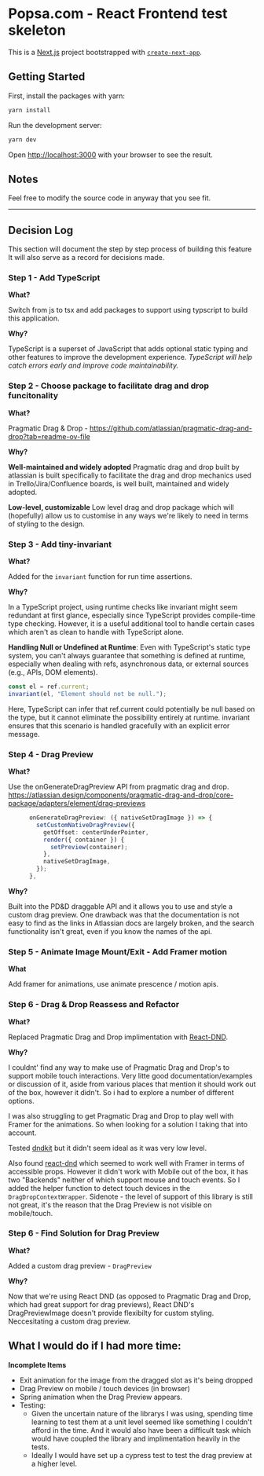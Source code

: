 # Popsa.com - React Frontend test skeleton

This is a [Next.js](https://nextjs.org/) project bootstrapped with [`create-next-app`](https://github.com/vercel/next.js/tree/canary/packages/create-next-app).

## Getting Started

First, install the packages with yarn:

```bash
yarn install
```

Run the development server:

```bash
yarn dev
```

Open [http://localhost:3000](http://localhost:3000) with your browser to see the result.

## Notes

Feel free to modify the source code in anyway that you see fit.

---

## Decision Log

This section will document the step by step process of building this feature It will also serve as a record for decisions made.

### Step 1 - Add TypeScript

**What?**

Switch from js to tsx and add packages to support using typscript to build this application.

**Why?**

TypeScript is a superset of JavaScript that adds optional static typing and other features to improve the development experience. _TypeScript will help catch errors early and improve code maintainability._

### Step 2 - Choose package to facilitate drag and drop funcitonality

**What?**

Pragmatic Drag & Drop - <https://github.com/atlassian/pragmatic-drag-and-drop?tab=readme-ov-file>

**Why?**

**Well-maintained and widely adopted**
Pragmatic drag and drop built by atlassian is built specifically to facilitate the drag and drop mechanics used in Trello/Jira/Confluence boards, is well built, maintained and widely adopted.

**Low-level, customizable**
Low level drag and drop package which will (hopefully) allow us to customise in any ways we're likely to need in terms of styling to the design.

### Step 3 - Add tiny-invariant

**What?**

Added for the `invariant` function for run time assertions.

**Why?**

In a TypeScript project, using runtime checks like invariant might seem redundant at first glance, especially since TypeScript provides compile-time type checking. However, it is a useful additional tool to handle certain cases which aren't as clean to handle with TypeScript alone.

**Handling Null or Undefined at Runtime**: Even with TypeScript's static type system, you can't always guarantee that something is defined at runtime, especially when dealing with refs, asynchronous data, or external sources (e.g., APIs, DOM elements).

```typescript
const el = ref.current;
invariant(el, "Element should not be null.");
```

Here, TypeScript can infer that ref.current could potentially be null based on the type, but it cannot eliminate the possibility entirely at runtime. invariant ensures that this scenario is handled gracefully with an explicit error message.

### Step 4 - Drag Preview

**What?**

Use the onGenerateDragPreview API from pragmatic drag and drop.
<https://atlassian.design/components/pragmatic-drag-and-drop/core-package/adapters/element/drag-previews>

```typescript
      onGenerateDragPreview: ({ nativeSetDragImage }) => {
        setCustomNativeDragPreview({
          getOffset: centerUnderPointer,
          render({ container }) {
            setPreview(container);
          },
          nativeSetDragImage,
        });
      },
```

**Why?**

Built into the PD&D draggable API and it allows you to use and style a custom drag preview.
One drawback was that the documentation is not easy to find as the links in Atlassian docs are largely broken, and the search functionality isn't great, even if you know the names of the api.

### Step 5 - Animate Image Mount/Exit - Add Framer motion

**What**

Add framer for animations, use animate prescence / motion apis.

### Step 6 - Drag & Drop Reassess and Refactor

**What?**

Replaced Pragmatic Drag and Drop implimentation with [React-DND](https://react-dnd.github.io/react-dnd/docs/api/use-drag).

**Why?**

I couldnt' find any way to make use of Pragmatic Drag and Drop's to support mobile touch interactions. Very litte good documentation/examples or discussion of it, aside from various places that mention it should work out of the box, however it didn't. So i had to explore a number of different options.

I was also struggling to get Pragmatic Drag and Drop to play well with Framer for the animations. So when looking for a solution I taking that into account.

Tested [dndkit](https://dndkit.com/) but it didn't seem ideal as it was very low level.

Also found [react-dnd](https://react-dnd.github.io/react-dnd/docs/api/use-drag) which seemed to work well with Framer in terms of accessible props.
However it didn't work with Mobile out of the box, it has two "Backends" neither of which support mouse and touch events. So I added the helper function to detect touch devices in the `DragDropContextWrapper`. Sidenote - the level of support of this library is still not great, it's the reason that the Drag Preview is not visible on mobile/touch.

### Step 6 - Find Solution for Drag Preview

**What?**

Added a custom drag preview - `DragPreview`

**Why?**

Now that we're using React DND (as opposed to Pragmatic Drag and Drop, which had great support for drag previews), React DND's DragPreviewImage doesn't provide flexibilty for custom styling. Neccesitating a custom drag preview.

## What I would do if I had more time:

**Incomplete Items**

- Exit animation for the image from the dragged slot as it's being dropped
- Drag Preview on mobile / touch devices (in browser)
- Spring animation when the Drag Preview appears.
- Testing:
  - Given the uncertain nature of the librarys I was using, spending time learning to test them at a unit level seemed like something I couldn't afford in the time. And it would also have been a difficult task which would have coupled the library and implimentation heavily in the tests.
  - Ideally I would have set up a cypress test to test the drag preview at a higher level.

